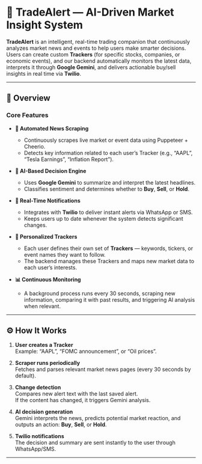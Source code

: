 # 🧠 TradeAlert — AI-Driven Market Insight System

**TradeAlert** is an intelligent, real-time trading companion that continuously analyzes market news and events to help users make smarter decisions.  
Users can create custom **Trackers** (for specific stocks, companies, or economic events), and our backend automatically monitors the latest data, interprets it through **Google Gemini**, and delivers actionable buy/sell insights in real time via **Twilio**.

---

## 🚀 Overview

### Core Features
- **📰 Automated News Scraping**
  - Continuously scrapes live market or event data using Puppeteer + Cheerio.
  - Detects key information related to each user’s Tracker (e.g., “AAPL”, “Tesla Earnings”, “Inflation Report”).
  
- **🤖 AI-Based Decision Engine**
  - Uses **Google Gemini** to summarize and interpret the latest headlines.
  - Classifies sentiment and determines whether to **Buy**, **Sell**, or **Hold**.

- **📱 Real-Time Notifications**
  - Integrates with **Twilio** to deliver instant alerts via WhatsApp or SMS.
  - Keeps users up to date whenever the system detects significant changes.

- **👤 Personalized Trackers**
  - Each user defines their own set of **Trackers** — keywords, tickers, or event names they want to follow.
  - The backend manages these Trackers and maps new market data to each user’s interests.

- **📊 Continuous Monitoring**
  - A background process runs every 30 seconds, scraping new information, comparing it with past results, and triggering AI analysis when relevant.

---
## ⚙️ How It Works

1. **User creates a Tracker**  
   Example: “AAPL”, “FOMC announcement”, or “Oil prices”.

2. **Scraper runs periodically**  
   Fetches and parses relevant market news pages (every 30 seconds by default).

3. **Change detection**  
   Compares new alert text with the last saved alert.  
   If the content has changed, it triggers Gemini analysis.

4. **AI decision generation**  
   Gemini interprets the news, predicts potential market reaction, and outputs an action: **Buy**, **Sell**, or **Hold**.

5. **Twilio notifications**  
   The decision and summary are sent instantly to the user through WhatsApp/SMS.

---

